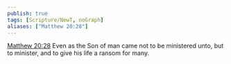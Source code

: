 ```yaml
---
publish: true
tags: [Scripture/NewT, noGraph]
aliases: ["Matthew 20:28"]
---
```

[Matthew 20:28](https://churchofjesuschrist.org/study/scriptures/nt/matt/20?lang=eng&id=p28#p28) Even as the Son of man came not to be ministered unto, but to minister, and to give his life a ransom for many.
